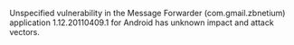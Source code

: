 Unspecified vulnerability in the Message Forwarder (com.gmail.zbnetium) application 1.12.20110409.1 for Android has unknown impact and attack vectors.